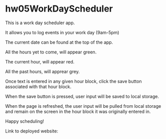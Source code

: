 # hw05WorkDayScheduler

This is a work day scheduler app.

It allows you to log events in your work day (9am-5pm)

The current date can be found at the top of the app.

All the hours yet to come, will appear green.

The current hour, will appear red.

All the past hours, will apprear grey.

Once text is entered in any given hour block, click the save button associated with that hour block.

When the save button is pressed, user input will be saved to local storage. 

When the page is refreshed, the user input will be pulled from local storage and remain on the screen in the hour block it was originally entered in. 

Happy scheduling!

Link to deployed website: